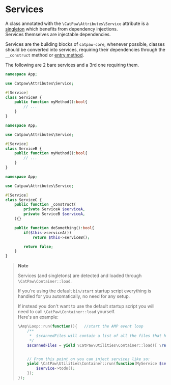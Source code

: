 # Services


A class annotated with the `\CatPaw\Attributes\Service` attribute is a [singleton](https://en.wikipedia.org/wiki/Singleton_pattern) which benefits from dependency injections.<br/>
Services themselves are injectable dependencies.


Services are the building blocks of `catpaw-core`, whenever possible, classes should be converted into services, requiring their dependencies through the `__construct` method or [entry method](https://github.com/tncrazvan/catpaw-core/blob/main/docs/5.Entry.md).


The following are 2 bare services and a 3rd one requiring them.

```php
namespace App;

use Catpaw\Attributes\Service;

#[Service]
class ServiceA {
    public function myMethod():bool{
        // ...
    }
}
```

```php
namespace App;

use Catpaw\Attributes\Service;

#[Service]
class ServiceB {
    public function myMethod():bool{
        // ...
    }
}
```

```php
namespace App;

use Catpaw\Attributes\Service;

#[Service]
class ServiceC {
    public function _construct(
        private ServiceA $serviceA,
        private ServiceB $serviceA,
    ){}

    public function doSomething():bool{
        if($this->serviceA())
            return $this->serviceB();

        return false;
    }
}
```

> **Note**
>
>Services (and singletons) are detected and loaded through `\CatPaw\Container::load`.
>
> If you're using the default `bin/start` startup script everything is handled for you automatically, no need for any setup.
> 
> If instead you don't want to use the default startup script you will need to call `\CatPaw\Container::load` yourself.<br/>
> Here's an example:<br/>
> 
> ```php
> \Amp\Loop::run(function(){   //start the AMP event loop
>     /**
>      *  $scannedFiles will contain a list of all the files that have been scanned.
>      */
>     $scannedFiles = yield \CatPaw\Utilities\Container::load([ \realpath('./src/lib') ]);
> 
> 
>     // From this point on you can inject services like so:
>     yield \CatPaw\Utilities\Container::run(function(MyService $service){
>         $service->todo();
>     });
> });
> 
> ```

